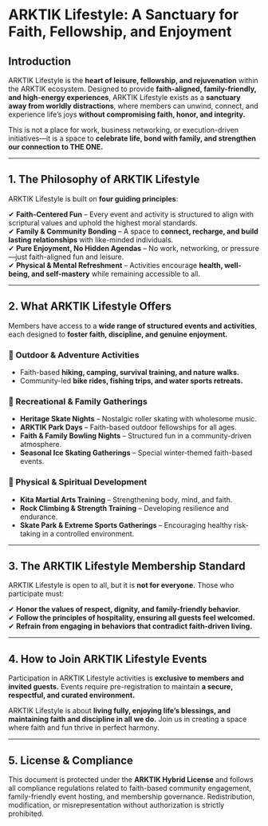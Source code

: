 # ARKTIK Lifestyle: A Sanctuary for Faith, Fellowship, and Enjoyment  

## **Introduction**  
ARKTIK Lifestyle is the **heart of leisure, fellowship, and rejuvenation** within the ARKTIK ecosystem. Designed to provide **faith-aligned, family-friendly, and high-energy experiences**, ARKTIK Lifestyle exists as a **sanctuary away from worldly distractions**, where members can unwind, connect, and experience life’s joys **without compromising faith, honor, and integrity.**  

This is not a place for work, business networking, or execution-driven initiatives—it is a space to **celebrate life, bond with family, and strengthen our connection to THE ONE.**  

---  

## **1. The Philosophy of ARKTIK Lifestyle**  

ARKTIK Lifestyle is built on **four guiding principles**:  

✔ **Faith-Centered Fun** – Every event and activity is structured to align with scriptural values and uphold the highest moral standards.  
✔ **Family & Community Bonding** – A space to **connect, recharge, and build lasting relationships** with like-minded individuals.  
✔ **Pure Enjoyment, No Hidden Agendas** – No work, networking, or pressure—just faith-aligned fun and leisure.  
✔ **Physical & Mental Refreshment** – Activities encourage **health, well-being, and self-mastery** while remaining accessible to all.  

---  

## **2. What ARKTIK Lifestyle Offers**  

Members have access to a **wide range of structured events and activities**, each designed to **foster faith, discipline, and genuine enjoyment.**  

### **🌿 Outdoor & Adventure Activities**  
- Faith-based **hiking, camping, survival training, and nature walks.**  
- Community-led **bike rides, fishing trips, and water sports retreats.**  

### **🎳 Recreational & Family Gatherings**  
- **Heritage Skate Nights** – Nostalgic roller skating with wholesome music.  
- **ARKTIK Park Days** – Faith-based outdoor fellowships for all ages.  
- **Faith & Family Bowling Nights** – Structured fun in a community-driven atmosphere.  
- **Seasonal Ice Skating Gatherings** – Special winter-themed faith-based events.  

### **🥋 Physical & Spiritual Development**  
- **Kita Martial Arts Training** – Strengthening body, mind, and faith.  
- **Rock Climbing & Strength Training** – Developing resilience and endurance.  
- **Skate Park & Extreme Sports Gatherings** – Encouraging healthy risk-taking in a controlled environment.  

---  

## **3. The ARKTIK Lifestyle Membership Standard**  

ARKTIK Lifestyle is open to all, but it is **not for everyone.** Those who participate must:  

✔ **Honor the values of respect, dignity, and family-friendly behavior.**  
✔ **Follow the principles of hospitality, ensuring all guests feel welcomed.**  
✔ **Refrain from engaging in behaviors that contradict faith-driven living.**  
  

---  

## **4. How to Join ARKTIK Lifestyle Events**  

Participation in ARKTIK Lifestyle activities is **exclusive to members and invited guests.** Events require pre-registration to maintain **a secure, respectful, and curated environment.**  




ARKTIK Lifestyle is about **living fully, enjoying life’s blessings, and maintaining faith and discipline in all we do.** Join us in creating a space where faith and fun thrive in perfect harmony.  

---  

## **5. License & Compliance**  

This document is protected under the **ARKTIK Hybrid License** and follows all compliance regulations related to faith-based community engagement, family-friendly event hosting, and membership governance. Redistribution, modification, or misrepresentation without authorization is strictly prohibited.  
